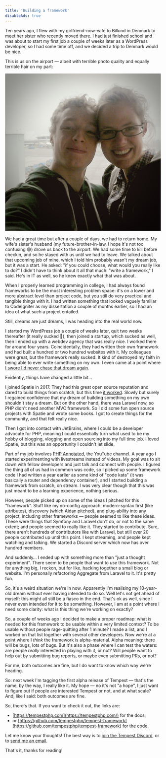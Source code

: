 ```yaml
---
title: 'Building a framework'
disableAds: true
---
```


Ten years ago, I flew with my girlfriend-now-wife to Billund in Denmark to meet her sister who recently moved there. I had just finished school and was about to start my first job a couple of weeks later as a WordPress developer, so I had some time off, and we decided a trip to Denmark would be nice.

This is us on the airport — albeit with terrible photo quality and equally terrible hair on my part:

![](/resources/img/blog/airport/airport.jpg)

We had a great time but after a couple of days, we had to return home. My wife's sister's husband (my future-brother-in-law, I hope it's not too confusing 😅) drove us back to the airport. We had some time to kill before checkin, and so he stayed with us until we had to leave. We talked about that upcoming job of mine, which I told him probably wasn't my dream job, but it was a start. He asked: "if you could choose, what would you really like to do?" I didn't have to think about it all that much: "write a framework," I said. He's in IT as well, so he knew exactly what that was about. 

When I properly learned programming in college, I had always found frameworks to be the most interesting problem space: it's on a lower and more abstract level than project code, but you still do very practical and tangible things with it. I had written something that looked vaguely familiar to CodeIgniter as my dissertation a couple of months earlier, so I had an idea of what such a project entailed.

Still, dreams are just dreams, I was heading into the real world now.

I started my WordPress job a couple of weeks later, quit two weeks thereafter (it really sucked 🤣), then joined a startup, which sucked as well, then I ended up with a webdev agency that was really nice. I worked there for around four years. Coincidentally, they had written their own framework and had built a hundred or two hundred websites with it. My colleagues were great, but the framework really sucked. It kind of destroyed my faith in being able to ever write something on my own. I even came at a point where [I swore I'd never chase that dream again](/blog/dont-write-your-own-framework). 

Evidently, things have changed a little bit…

I joined Spatie in 2017. They had this great open source reputation and dared to build things from scratch, but this time [it worked](https://spatie.be/open-source). Slowly but surely I regained confidence that my dream of building something on my own shouldn't stay a dream. But on the other hand, there was Laravel now, so PHP didn't need another MVC framework. So I did some fun open source projects with Spatie and wrote some books. I got to create things for the community, and that felt really nice.

Then I got into contact with JetBrains, where I could be a developer advocate for PHP, meaning I could essentially turn what used to be my hobby of blogging, vlogging and open sourcing into my full time job. I loved Spatie, but this was an opportunity I couldn't let slide. 

Part of my job involves [PHP Annotated](https://www.youtube.com/@phpannotated), the YouTube channel. A year ago I started experimenting with livestreams instead of videos. My goal was to sit down with fellow developers and just talk and connect with people. I figured the thing all of us had in common was code, so I picked up some framework code I had written a year earlier as some kind of "code kata" (it was basically a router and dependency container), and I started building a framework from scratch, on stream. I was very clear though that this was just meant to be a learning experience, nothing serious. 

However, people picked up on some of the ideas I pitched for this "framework". Stuff like my no-config approach, modern-syntax first (like attributes), discovery (which Aidan pitched), and plug-ability into any project, including other frameworks — people seemed to like these ideas. These were things that Symfony and Laravel don't do, or not to the same extent; and people seemed to really like it. They started to contribute. Sure, there aren't hundreds of contributors like with Laravel, but still over 20 people contributed up until this point. I kept streaming, and people kept watching and talking. We started a Discord server which now has over hundred members.

And suddenly… I ended up with something more than "just a thought experiment". There seem to be people that want to _use_ this framework. Not for anything big, I reckon, but for like, hacking together a small blog or website. I'm personally refactoring Aggregate from Laravel to it. It's pretty fun.

So, it's a weird situation we're in now. Apparently I'm realising my 10-year-old dream without ever having intended to do so. Well let's not get ahead of myself: this might all still be a fiasco in the end. That's ok as well, since I never even intended for it to be something. However, I am at a point where I need some clarity: what is this thing we're working on exactly?

So, a couple of weeks ago I decided to make a proper roadmap: what is needed for this framework to be usable within a very limited context? To be usable without people rage-quitting after 1 minute? I made a list, and I worked on that list together with several other developers. Now we're at a point where I _think_ the framework is alpha-material. Alpha meaning: there will be bugs, lots of bugs. But it's also a phase where I can test the waters: are people _really_ interested in playing with it, or not? Will people want to help out by submitting bug reports, or maybe even submitting PRs, or not?

For me, both outcomes are fine, but I do want to know which way we're heading. 

So: next week I'm tagging the first alpha release of Tempest — that's the name, by the way, I really like it. My hope — no it's not "a hope", I just want to figure out if people are interested Tempest or not, and at what scale? And, like I said: both outcomes are fine.

So, there's that. If you want to check it out, the links are:

- [https://tempestphp.com](https://tempestphp.com/) for the docs;
- or [https://github.com/tempestphp/tempest-framework](https://github.com/tempestphp/tempest-framework) for the code.

Let me know your thoughts! The best way is to [join the Tempest Discord](https://discord.gg/pPhpTGUMPQ), or to [send me an email](mailto:brendt@stitcher.io).

That's it, thanks for reading!